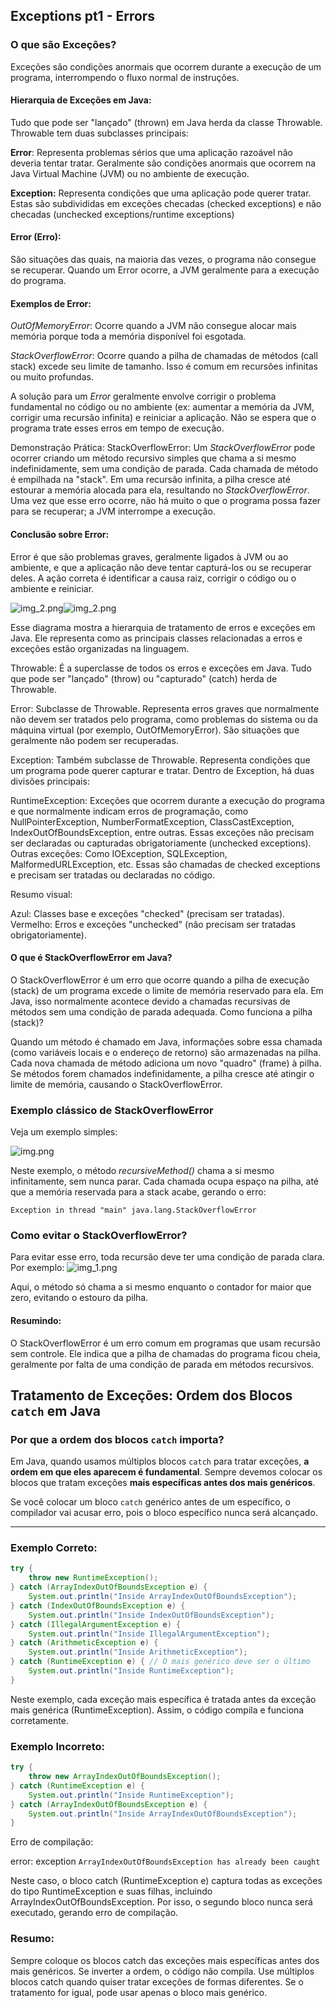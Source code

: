 ## Exceptions pt1 - Errors 



### O que são Exceções?
Exceções são condições anormais que ocorrem durante a execução de um programa, interrompendo o fluxo normal de instruções.

#### Hierarquia de Exceções em Java:
Tudo que pode ser "lançado" (thrown) em Java herda da classe Throwable.
Throwable tem duas subclasses principais:

**Error**: Representa problemas sérios que uma aplicação razoável não deveria tentar tratar. Geralmente são condições anormais que ocorrem na Java Virtual Machine (JVM) ou no ambiente de execução.

**Exception:** Representa condições que uma aplicação pode querer tratar. Estas são subdivididas em exceções checadas (checked exceptions) e não checadas (unchecked exceptions/runtime exceptions)

#### Error (Erro):
São situações das quais, na maioria das vezes, o programa não consegue se recuperar.
Quando um Error ocorre, a JVM geralmente para a execução do programa.

#### Exemplos de Error:
_OutOfMemoryError_: Ocorre quando a JVM não consegue alocar mais memória porque toda a memória disponível foi esgotada.

_StackOverflowError_: Ocorre quando a pilha de chamadas de métodos (call stack) excede seu limite de tamanho. Isso é comum em recursões infinitas ou muito profundas.

A solução para um _Error_ geralmente envolve corrigir o problema fundamental no código ou no ambiente (ex: aumentar a memória da JVM, corrigir uma recursão infinita) e reiniciar a aplicação. Não se espera que o programa trate esses erros em tempo de execução.

Demonstração Prática: StackOverflowError:
Um _StackOverflowError_ pode ocorrer criando um método recursivo simples que chama a si mesmo indefinidamente, sem uma condição de parada. Cada chamada de método é empilhada na "stack". Em uma recursão infinita, a pilha cresce até estourar a memória alocada para ela, resultando no _StackOverflowError_.
Uma vez que esse erro ocorre, não há muito o que o programa possa fazer para se recuperar; a JVM interrompe a execução.

#### Conclusão sobre Error:
Error é que são problemas graves, geralmente ligados à JVM ou ao ambiente, e que a aplicação não deve tentar capturá-los ou se recuperar deles. A ação correta é identificar a causa raiz, corrigir o código ou o ambiente e reiniciar.

![img_2.png](img_2.png)![img_2.png](img_2.png)

Esse diagrama mostra a hierarquia de tratamento de erros e exceções em Java. Ele representa como as principais classes
relacionadas a erros e exceções estão organizadas na linguagem.

Throwable: É a superclasse de todos os erros e exceções em Java. Tudo que pode ser "lançado" (throw) ou "capturado" 
(catch) herda de Throwable.

Error: Subclasse de Throwable. Representa erros graves que normalmente não devem ser tratados pelo programa, como 
problemas do sistema ou da máquina virtual (por exemplo, OutOfMemoryError). São situações que geralmente não podem 
ser recuperadas.

Exception: Também subclasse de Throwable. Representa condições que um programa pode querer capturar e tratar.
Dentro de Exception, há duas divisões principais:

RuntimeException: Exceções que ocorrem durante a execução do programa e que normalmente indicam erros de 
programação, como NullPointerException, NumberFormatException, ClassCastException, IndexOutOfBoundsException, 
entre outras. Essas exceções não precisam ser declaradas ou capturadas obrigatoriamente (unchecked exceptions).
Outras exceções: Como IOException, SQLException, MalformedURLException, etc. Essas são chamadas de checked exceptions
e precisam ser tratadas ou declaradas no código.

Resumo visual:

Azul: Classes base e exceções "checked" (precisam ser tratadas).
Vermelho: Erros e exceções "unchecked" (não precisam ser tratadas obrigatoriamente).

#### O que é StackOverflowError em Java?

O StackOverflowError é um erro que ocorre quando a pilha de execução (stack) 
de um programa excede o limite de memória reservado para ela. Em Java, isso 
normalmente acontece devido a chamadas recursivas de métodos sem uma condição 
de parada adequada.
Como funciona a pilha (stack)?

Quando um método é chamado em Java, informações sobre essa chamada 
(como variáveis locais e o endereço de retorno) são armazenadas na pilha. 
Cada nova chamada de método adiciona um novo "quadro" (frame) à pilha. 
Se métodos forem chamados indefinidamente, a pilha cresce até atingir o 
limite de memória, causando o StackOverflowError.

### Exemplo clássico de StackOverflowError

Veja um exemplo simples:

![img.png](img.png)

Neste exemplo, o método _recursiveMethod()_ chama a si mesmo infinitamente, sem nunca parar. 
Cada chamada ocupa espaço na pilha, até que a memória reservada para a stack acabe, gerando o erro:

```
Exception in thread "main" java.lang.StackOverflowError
```
### Como evitar o StackOverflowError?

Para evitar esse erro, toda recursão deve ter uma condição de parada clara. Por exemplo:
![img_1.png](img_1.png)

Aqui, o método só chama a si mesmo enquanto o contador for maior que zero, 
evitando o estouro da pilha.

#### Resumindo:

O StackOverflowError é um erro comum em programas que usam recursão sem controle. 
Ele indica que a pilha de chamadas do programa ficou cheia, geralmente por falta 
de uma condição de parada em métodos recursivos.


## Tratamento de Exceções: Ordem dos Blocos `catch` em Java

### Por que a ordem dos blocos `catch` importa?

Em Java, quando usamos múltiplos blocos `catch` para tratar exceções, **a ordem em que eles aparecem é fundamental**. Sempre devemos colocar os blocos que tratam exceções **mais específicas antes dos mais genéricos**.

Se você colocar um bloco `catch` genérico antes de um específico, o compilador vai acusar erro, pois o bloco específico nunca será alcançado.

---

### Exemplo Correto:

```java
try {
    throw new RuntimeException();
} catch (ArrayIndexOutOfBoundsException e) {
    System.out.println("Inside ArrayIndexOutOfBoundsException");
} catch (IndexOutOfBoundsException e) {
    System.out.println("Inside IndexOutOfBoundsException");
} catch (IllegalArgumentException e) {
    System.out.println("Inside IllegalArgumentException");
} catch (ArithmeticException e) {
    System.out.println("Inside ArithmeticException");
} catch (RuntimeException e) { // O mais genérico deve ser o último
    System.out.println("Inside RuntimeException");
}
```
Neste exemplo, cada exceção mais específica é tratada antes da exceção mais genérica (RuntimeException). Assim, o código compila e funciona corretamente.

### Exemplo Incorreto:

```java
try {
    throw new ArrayIndexOutOfBoundsException();
} catch (RuntimeException e) {
    System.out.println("Inside RuntimeException");
} catch (ArrayIndexOutOfBoundsException e) {
    System.out.println("Inside ArrayIndexOutOfBoundsException");
}
```

Erro de compilação:

error: exception `ArrayIndexOutOfBoundsException has already been caught`

Neste caso, o bloco catch (RuntimeException e) captura todas as exceções do tipo RuntimeException e suas filhas, incluindo ArrayIndexOutOfBoundsException. Por isso, o segundo bloco nunca será executado, gerando erro de compilação.

### Resumo:

Sempre coloque os blocos catch das exceções mais específicas antes dos mais genéricos.
Se inverter a ordem, o código não compila.
Use múltiplos blocos catch quando quiser tratar exceções de formas diferentes.
Se o tratamento for igual, pode usar apenas o bloco mais genérico.